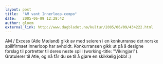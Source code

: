 ```yaml
---
layout: post
title:  "AM vant Innerloop-compo"
date:   2005-06-09 12:28:42
author: gloom
external_link: http://www.dagbladet.no/kultur/2005/06/09/434222.html
---
```

AM / Excess (Atle Mæland) gikk av med seieren i en konkurranse det
norske spillfirmaet Innerloop har avholdt. Konkurransen gikk ut på å
designe forslag til portretter til deres neste spill (working-title:
"Vikingjarl"). Gratulerer til Atle, og nå får du se til å gjøre en
skikkelig jobb! :)


